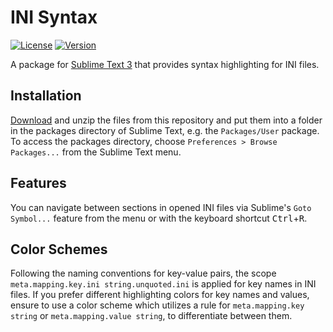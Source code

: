 # INI Syntax

[![License](https://img.shields.io/github/license/jwortmann/ini-syntax)](https://github.com/jwortmann/ini-syntax/blob/master/LICENSE)
[![Version](https://img.shields.io/github/v/tag/jwortmann/ini-syntax?label=version)](https://github.com/jwortmann/ini-syntax/tags)

A package for [Sublime Text 3](https://www.sublimetext.com/) that provides syntax highlighting for INI files.

## Installation

[Download](https://github.com/jwortmann/ini-syntax/archive/master.zip) and unzip the files from this repository and put them into a folder in the packages directory of Sublime Text, e.g. the `Packages/User` package.
To access the packages directory, choose `Preferences > Browse Packages...` from the Sublime Text menu.

## Features

You can navigate between sections in opened INI files via Sublime's `Goto Symbol...` feature from the menu or with the keyboard shortcut <kbd>Ctrl</kbd>+<kbd>R</kbd>.

## Color Schemes

Following the naming conventions for key-value pairs, the scope `meta.mapping.key.ini string.unquoted.ini` is applied for key names in INI files.
If you prefer different highlighting colors for key names and values, ensure to use a color scheme which utilizes a rule for `meta.mapping.key string` or `meta.mapping.value string`, to differentiate between them.
